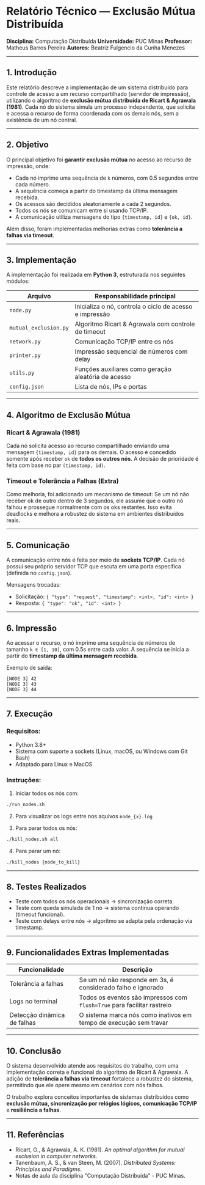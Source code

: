 
# Relatório Técnico — Exclusão Mútua Distribuída

**Disciplina:** Computação Distribuída
**Universidade:** PUC Minas
**Professor:** Matheus Barros Pereira
**Autores:** Beatriz Fulgencio da Cunha Menezes

---

## 1. Introdução

Este relatório descreve a implementação de um sistema distribuído para controle de acesso a um recurso compartilhado (servidor de impressão), utilizando o algoritmo de **exclusão mútua distribuída de Ricart & Agrawala (1981)**. Cada nó do sistema simula um processo independente, que solicita e acessa o recurso de forma coordenada com os demais nós, sem a existência de um nó central.

---

##  2. Objetivo

O principal objetivo foi **garantir exclusão mútua** no acesso ao recurso de impressão, onde:

* Cada nó imprime uma sequência de `k` números, com 0.5 segundos entre cada número.
* A sequência começa a partir do timestamp da última mensagem recebida.
* Os acessos são decididos aleatoriamente a cada 2 segundos.
* Todos os nós se comunicam entre si usando TCP/IP.
* A comunicação utiliza mensagens do tipo `{timestamp, id}` e `{ok, id}`.

Além disso, foram implementadas melhorias extras como **tolerância a falhas via timeout**.

---

##  3. Implementação

A implementação foi realizada em **Python 3**, estruturada nos seguintes módulos:

| Arquivo               | Responsabilidade principal                              |
| --------------------- | ------------------------------------------------------- |
| `node.py`             | Inicializa o nó, controla o ciclo de acesso e impressão |
| `mutual_exclusion.py` | Algoritmo Ricart & Agrawala com controle de timeout     |
| `network.py`          | Comunicação TCP/IP entre os nós                         |
| `printer.py`          | Impressão sequencial de números com delay               |
| `utils.py`            | Funções auxiliares como geração aleatória de acesso     |
| `config.json`         | Lista de nós, IPs e portas                              |

---

##  4. Algoritmo de Exclusão Mútua

###  Ricart & Agrawala (1981)

Cada nó solicita acesso ao recurso compartilhado enviando uma mensagem `{timestamp, id}` para os demais. O acesso é concedido somente após receber `ok` de **todos os outros nós**. A decisão de prioridade é feita com base no par `(timestamp, id)`.

### Timeout e Tolerância a Falhas (Extra)
Como melhoria, foi adicionado um mecanismo de timeout:
Se um nó não receber ok de outro dentro de 3 segundos, ele assume que o outro nó falhou e prossegue normalmente com os oks restantes. Isso evita deadlocks e melhora a robustez do sistema em ambientes distribuídos reais.

---

##  5. Comunicação

A comunicação entre nós é feita por meio de **sockets TCP/IP**.
Cada nó possui seu próprio servidor TCP que escuta em uma porta específica (definida no `config.json`).

Mensagens trocadas:

* Solicitação: `{ "type": "request", "timestamp": <int>, "id": <int> }`
* Resposta: `{ "type": "ok", "id": <int> }`

---

##  6. Impressão

Ao acessar o recurso, o nó imprime uma sequência de números de tamanho `k ∈ [1, 10]`, com 0.5s entre cada valor. A sequência se inicia a partir do **timestamp da última mensagem recebida**.

Exemplo de saída:

```
[NODE 3] 42
[NODE 3] 43
[NODE 3] 44
```

---

## 7. Execução

### Requisitos:

* Python 3.8+
* Sistema com suporte a sockets (Linux, macOS, ou Windows com Git Bash)
* Adaptado para Linux e MacOS

### Instruções:

1. Iniciar todos os nós com:

```bash
./run_nodes.sh
```
2. Para visualizar os logs entre nos aquivos `node_{x}.log`

3. Para parar todos os nós:

```bash
./kill_nodes.sh all 
```
4. Para parar um nó:

```bash
./kill_nodes {node_to_kill}
```
---

##  8. Testes Realizados

* Teste com todos os nós operacionais → sincronização correta.
* Teste com queda simulada de 1 nó → sistema continua operando (timeout funcional).
* Teste com delays entre nós → algoritmo se adapta pela ordenação via timestamp.

---

## 9. Funcionalidades Extras Implementadas

| Funcionalidade              | Descrição                                                               |
| --------------------------- | ----------------------------------------------------------------------- |
| Tolerância a falhas         | Se um nó não responde em 3s, é considerado falho e ignorado             |
| Logs no terminal            | Todos os eventos são impressos com `flush=True` para facilitar rastreio |
| Detecção dinâmica de falhas | O sistema marca nós como inativos em tempo de execução sem travar       |

---

## 10. Conclusão

O sistema desenvolvido atende aos requisitos do trabalho, com uma implementação correta e funcional do algoritmo de Ricart & Agrawala. A adição de **tolerância a falhas via timeout** fortalece a robustez do sistema, permitindo que ele opere mesmo em cenários com nós falhos.

O trabalho explora conceitos importantes de sistemas distribuídos como **exclusão mútua, sincronização por relógios lógicos, comunicação TCP/IP** e **resiliência a falhas**.

---

## 11. Referências

* Ricart, G., & Agrawala, A. K. (1981). *An optimal algorithm for mutual exclusion in computer networks*.
* Tanenbaum, A. S., & van Steen, M. (2007). *Distributed Systems: Principles and Paradigms*.
* Notas de aula da disciplina "Computação Distribuída" - PUC Minas.